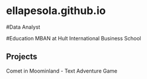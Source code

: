 # ellapesola.github.io

#Data Analyst 

#Education 
MBAN at Hult International Business School

## Projects 
Comet in Moominland - Text Adventure Game 
